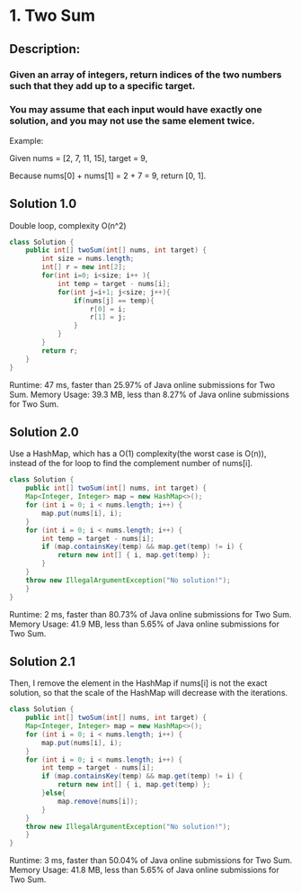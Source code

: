 # 1. Two Sum 

## Description:

### Given an array of integers, return indices of the two numbers such that they add up to a specific target.

### You may assume that each input would have exactly one solution, and you may not use the same element twice.

Example:

Given nums = [2, 7, 11, 15], target = 9,

Because nums[0] + nums[1] = 2 + 7 = 9,
return [0, 1].

## Solution 1.0
Double loop, complexity O(n^2)
```java
class Solution {
    public int[] twoSum(int[] nums, int target) {
        int size = nums.length;
        int[] r = new int[2];
        for(int i=0; i<size; i++ ){
            int temp = target - nums[i];
            for(int j=i+1; j<size; j++){
                if(nums[j] == temp){
                    r[0] = i;
                    r[1] = j;
                }
            }
        }
        return r;
    }
}
```
Runtime: 47 ms, faster than 25.97% of Java online submissions for Two Sum.
Memory Usage: 39.3 MB, less than 8.27% of Java online submissions for Two Sum.

## Solution 2.0
Use a HashMap, which has a O(1) complexity(the worst case is O(n)), instead of the for loop to find the complement number of nums[i].

```java
class Solution {
    public int[] twoSum(int[] nums, int target) {
    Map<Integer, Integer> map = new HashMap<>();
    for (int i = 0; i < nums.length; i++) {
        map.put(nums[i], i);
    }
    for (int i = 0; i < nums.length; i++) {
        int temp = target - nums[i];
        if (map.containsKey(temp) && map.get(temp) != i) {
            return new int[] { i, map.get(temp) };
        }
    }
    throw new IllegalArgumentException("No solution!");
    }
}
```
Runtime: 2 ms, faster than 80.73% of Java online submissions for Two Sum.
Memory Usage: 41.9 MB, less than 5.65% of Java online submissions for Two Sum.


## Solution 2.1
Then, I remove the element in the HashMap if nums[i] is not the exact solution, so that the scale of the HashMap will decrease with the iterations.

```java
class Solution {
    public int[] twoSum(int[] nums, int target) {
    Map<Integer, Integer> map = new HashMap<>();
    for (int i = 0; i < nums.length; i++) {
        map.put(nums[i], i);
    }
    for (int i = 0; i < nums.length; i++) {
        int temp = target - nums[i];
        if (map.containsKey(temp) && map.get(temp) != i) {
            return new int[] { i, map.get(temp) };
        }else{
            map.remove(nums[i]);
        }
    }
    throw new IllegalArgumentException("No solution!");
    }
}
```
Runtime: 3 ms, faster than 50.04% of Java online submissions for Two Sum.
Memory Usage: 41.8 MB, less than 5.65% of Java online submissions for Two Sum.


